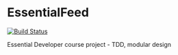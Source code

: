 # EssentialFeed

[![Build Status](https://travis-ci.com/csuttner/EssentialFeed.svg?branch=master)](https://travis-ci.com/csuttner/EssentialFeed)

Essential Developer course project - TDD, modular design

